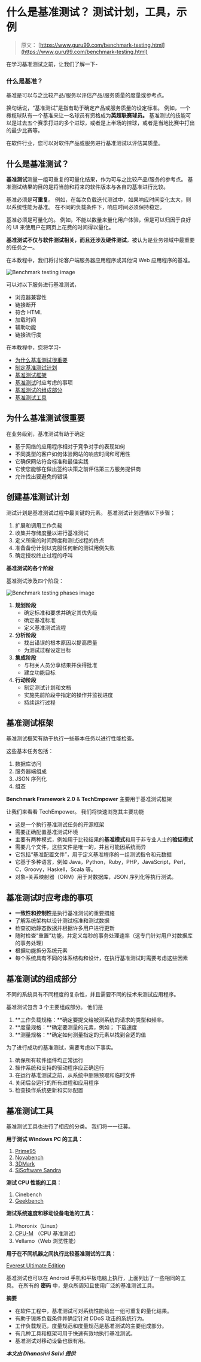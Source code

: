 # 什么是基准测试？ 测试计划，工具，示例

> 原文： [https://www.guru99.com/benchmark-testing.html](https://www.guru99.com/benchmark-testing.html)

在学习基准测试之前，让我们了解一下-

### 什么是基准？

基准是可以与之比较产品/服务以评估产品/服务质量的度量或参考点。

换句话说，“基准测试”是指有助于确定产品或服务质量的设定标准。 例如，一个橄榄球队有一个基准来让一名球员有资格成为**英超联赛球员。** 基准测试的技能可以是过去五个赛季打进的多个进球，或者是上半场的控球，或者是当地比赛中打出的最少比赛等。

在软件行业，您可以对软件产品或服务进行基准测试以评估其质量。

## 什么是基准测试？

**基准测试**测量一组可重复的可量化结果，作为可与之比较产品/服务的参考点。 基准测试结果的目的是将当前和将来的软件版本与各自的基准进行比较。

基准必须是**可重复**。 例如，在每次负载迭代测试中，如果响应时间变化太大，则以系统性能为基准。 在不同的负载条件下，响应时间必须保持稳定。

基准必须是可量化的。 例如，不能以数量来量化用户体验，但是可以归因于良好的 UI 来使用户在网页上花费的时间得以量化。

**基准测试不仅与软件测试相关，而且还涉及硬件测试**，被认为是业务领域中最重要的任务之一。

在本教程中，我们将讨论客户端服务器应用程序或其他词 Web 应用程序的基准。

![Benchmark testing image](img/085f14fa3417de093fa8ef67592e0165.png)

可以对以下服务进行基准测试，

*   浏览器兼容性
*   链接断开
*   符合 HTML
*   加载时间
*   辅助功能
*   链接流行度

在本教程中，您将学习-

*   [为什么基准测试很重要](#1)
*   [制定基准测试计划](#2)
*   [基准测试框架](#3)
*   [基准测试](#4)时应考虑的事项
*   [基准测试的组成部分](#5)
*   [基准测试工具](#6)

## 为什么基准测试很重要

在业务级别，基准测试有助于确定

*   基于网络的应用程序相对于竞争对手的表现如何
*   不同类型的客户如何体验网站的响应时间和可用性
*   它确保网站符合标准和最佳实践
*   它使您能够在做出签约决策之前评估第三方服务提供商
*   允许找出要避免的错误

## 创建基准测试计划

测试计划是基准测试过程中最关键的元素。 基准测试计划遵循以下步骤；

1.  扩展和调用工作负载
2.  收集并存储度量以进行基准测试
3.  定义所需的时间跨度和测试过程的终点
4.  准备备份计划以克服任何新的测试用例失败
5.  确定授权终止过程的呼叫

**基准测试的各个阶段**

基准测试涉及四个阶段：

![Benchmark testing phases image](img/34a1fd977088ca6c7ba500af558e12a0.png)

1.  **规划阶段**
    *   确定标准和要求并确定其优先级
    *   确定基准标准
    *   定义基准测试流程
2.  **分析阶段**
    *   找出错误的根本原因以提高质量
    *   为测试过程设定目标
3.  **集成阶段**
    *   与相关人员分享结果并获得批准
    *   建立功能目标
4.  **行动阶段**
    *   制定测试计划和文档
    *   实施先前阶段中指定的操作并监视进度
    *   持续运行过程

## 基准测试框架

基准测试框架有助于执行一些基本任务以进行性能检查。

这些基本任务包括：

1.  数据库访问
2.  服务器端组成
3.  JSON 序列化
4.  组态

**Benchmark Framework 2.0** & **TechEmpower** 主要用于基准测试框架

让我们来看看 TechEmpower。 我们将快速浏览其主要功能

*   这是一个执行基准测试任务的开源框架
*   需要正确配置基准测试环境
*   主要有两种模式，例如用于比较结果的**基准模式**和用于非专业人士的**验证模式**
*   需要几个文件，这些文件是唯一的，并且可能因系统而异
*   它包括“基准配置文件”，用于定义基准程序的一组测试指令和元数据
*   它基于多种语言，例如 Java，Python，Ruby，PHP，JavaScript，Perl，C，Groovy，Haskell，Scala 等。
*   对象–关系映射器（ORM）用于对数据库，JSON 序列化等执行测试。

## 基准测试时应考虑的事项

*   **一致性和控制性**是执行基准测试的重要措施
*   了解系统架构以设计测试标准和测试数据
*   检查初始静态数据并根据许多用户进行更新
*   随时检查“重置”功能，并定义每秒的事务处理速率（这专门针对用户对数据库的事务处理）
*   根据功能拆分系统元素
*   每个系统具有不同的体系结构和设计，在执行基准测试时需要考虑这些因素

## 基准测试的组成部分

不同的系统具有不同程度的复杂性，并且需要不同的技术来测试应用程序。

基准测试包含 3 个主要组成部分。 他们是

1.  **工作负载规格：**确定要提交给被测系统的请求的类型和频率。
2.  **度量规格：**确定要测量的元素，例如； 下载速度
3.  **测量规格：**确定如何测量指定的元素以找到合适的值

为了进行成功的基准测试，需要考虑以下事实。

1.  确保所有软件组件均正常运行
2.  操作系统和支持的驱动程序应正确运行
3.  在运行基准测试之前，从系统中删除预取和临时文件
4.  关闭后台运行的所有进程和应用程序
5.  检查操作系统更新和实际配置

## 基准测试工具

基准测试工具也进行了相应的分类。 我们将一一征募。

**用于测试 Windows PC 的工具：**

1.  [Prime95](http://www.mersenne.org/download/)
2.  [Novabench](https://novabench.com/)
3.  [3DMark](https://www.3dmark.com/)
4.  [SiSoftware Sandra](https://www.sisoftware.co.uk/)

**测试 CPU 性能的工具：**

1.  Cinebench
2.  [Geekbench](http://geekbench.com/)

**测试系统速度和移动设备电池的工具：**

1.  Phoronix（Linux）
2.  [CPU-M](http://www.majorshare.com/cpu-m-benchmark/) （CPU 基准测试）
3.  Vellamo（Web 浏览性能）

**用于在不同机器之间执行比较基准测试的工具：**

[Everest Ultimate Edition](http://www.lavalys.com/products/everest-pc-diagnostics/)

基准测试也可以在 Android 手机和平板电脑上执行，上面列出了一些相同的工具。 在所有的 ****密码**** 中，是众所周知且使用广泛的基准测试工具。

**摘要**

*   在软件工程中，基准测试可对系统性能给出一组可重复的量化结果。
*   有助于锻炼负载条件并确定针对 DDoS 攻击的系统行为。
*   工作负载规范，度量规范和度量规范是基准测试的主要组成部分。
*   有几种工具和框架可用于快速有效地执行基准测试。
*   基准测试对移动设备也很有用。

***本文由 Dhanashri Salvi 提供***